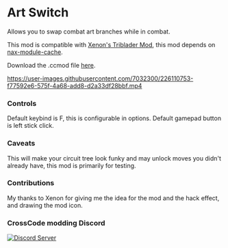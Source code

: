 # Art Switch
Allows you to swap combat art branches while in combat.

This mod is compatible with [Xenon's Triblader Mod](https://github.com/XenonA7/xenons-triblader-mod), this mod depends on [nax-module-cache](https://github.com/naxane/nax-module-cache/releases/).

Download the .ccmod file [here](https://github.com/naxane/nax-art-switch/releases/latest).

https://user-images.githubusercontent.com/7032300/226110753-f77592e6-575f-4a68-add8-d2a33df28bbf.mp4

### Controls
Default keybind is F, this is configurable in options. Default gamepad button is left stick click.

### Caveats
This will make your circuit tree look funky and may unlock moves you didn't already have, this mod is primarily for testing.

### Contributions
My thanks to Xenon for giving me the idea for the mod and the hack effect, and drawing the mod icon.

### CrossCode modding Discord
[![Discord Server](https://img.shields.io/discord/382339402338402315.svg?label=Discord%20Server)](https://discord.gg/TFs6n5v)
